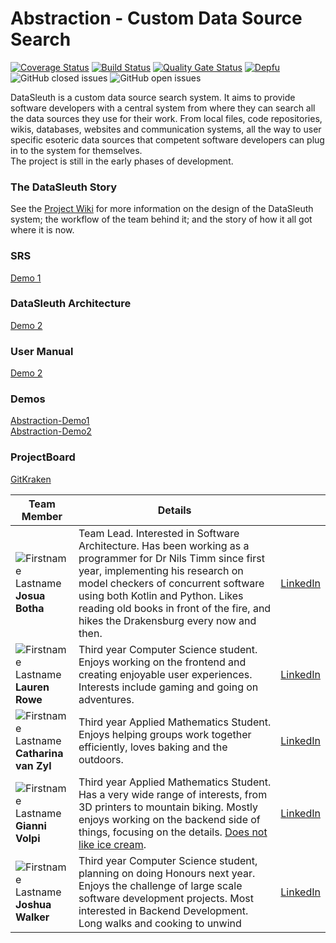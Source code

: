 # Abstraction - Custom Data Source Search

[![Coverage Status](https://coveralls.io/repos/github/COS301-SE-2021/Custom-Data-Source-Search/badge.svg?branch=development)](https://coveralls.io/github/COS301-SE-2021/Custom-Data-Source-Search?branch=development)
[![Build Status](https://travis-ci.com/COS301-SE-2021/Custom-Data-Source-Search.svg?branch=development)](https://travis-ci.com/COS301-SE-2021/Custom-Data-Source-Search)
[![Quality Gate Status](https://sonarcloud.io/api/project_badges/measure?project=COS301-SE-2021_Custom-Data-Source-Search&metric=alert_status)](https://sonarcloud.io/dashboard?id=COS301-SE-2021_Custom-Data-Source-Search)
[![Depfu](https://badges.depfu.com/badges/6e835e46e3121642adf08ae7b26aa0ad/overview.svg)](https://depfu.com/github/COS301-SE-2021/Custom-Data-Source-Search?project_id=27213)
![GitHub closed issues](https://img.shields.io/github/issues-closed-raw/COS301-SE-2021/Custom-Data-Source-Search)
![GitHub open issues](https://img.shields.io/github/issues-raw/COS301-SE-2021/Custom-Data-Source-Search)

DataSleuth is a custom data source search system. It aims to provide software developers 
with a central system from where they can search all the data sources they use for 
their work. From local files, code repositories, wikis, databases, 
websites and communication systems, all the way to user specific esoteric
data sources that competent software developers can plug in to the system for themselves.<br>
The project is still in the early phases of development.

### The DataSleuth Story
See the [Project Wiki](https://github.com/COS301-SE-2021/Custom-Data-Source-Search/wiki/The-DataSleuth-Story) for more information on the design of the DataSleuth system; the workflow of the team behind it; and the story of how it all got where it is now. 

### SRS
[Demo 1](https://www.overleaf.com/project/60b8d575257b726a64a95d6f)

### DataSleuth Architecture
[Demo 2](https://drive.google.com/file/d/158Przv3j789JLmfjDx8aTx9TWKKO5yXt/view?usp=sharing)

### User Manual
[Demo 2](https://drive.google.com/file/d/1FNIe4R1prw5S8LBU3TC2LQrwWTPcDlGN/view?usp=sharing)

### Demos
[Abstraction-Demo1](https://drive.google.com/file/d/1WIq43rK1QcAUI2rphf7WnFq0o-pYTh03/view?usp=sharing) <br>
[Abstraction-Demo2](https://drive.google.com/file/d/1sbplUcJwGkIJPUxpzKIw-NadJCk9BQSa/view?usp=sharing)

### ProjectBoard
[GitKraken](https://www.gitkraken.com/)

| **Team Member**                                                                                                 | **Details**                                                                                                                                                                                                                                                                                                                                                                                                                                                                                   |                                                                      |
|-----------------------------------------------------------------------------------------------------------------|-----------------------------------------------------------------------------------------------------------------------------------------------------------------------------------------------------------------------------------------------------------------------------------------------------------------------------------------------------------------------------------------------------------------------------------------------------------------------------------------------|----------------------------------------------------------------------|
| ![Firstname Lastname](https://i.ibb.co/d0kSPY3/josua-circ.png "Josua Botha") <br/> **Josua Botha** | Team Lead. Interested in Software Architecture. Has been working as a programmer for Dr Nils Timm since first year, implementing his research on model checkers of concurrent software using both Kotlin and Python. Likes reading old books in front of the fire, and hikes the Drakensburg every now and then.  | [LinkedIn](https://www.linkedin.com/in/josua-botha-63417274/)        |
| ![Firstname Lastname](https://i.ibb.co/CPkw44n/lauren-circ.png "Lauren Rowe") <br/> **Lauren Rowe**             | Third year Computer Science student. Enjoys working on the frontend and creating enjoyable user experiences. Interests include gaming and going on adventures.                                                                                                                                            | [LinkedIn](https://www.linkedin.com/in/lauren-rowe-63b15b18b/)       |
| ![Firstname Lastname](https://i.ibb.co/HpJfTy7/marike-circ.png "Catharina van Zyl") <br/> **Catharina van Zyl** | Third year Applied Mathematics Student. Enjoys helping groups work together efficiently, loves baking and the outdoors.                                                                         | [LinkedIn](https://www.linkedin.com/in/catharina-van-zyl-a3286b20b/) |
| ![Firstname Lastname](https://i.ibb.co/9vbJdNY/gianni-circ-rs.png "Gianni Volpi") <br/> **Gianni Volpi**        | Third year Applied Mathematics Student. Has a very wide range of interests, from 3D printers to mountain biking. Mostly enjoys working on the backend side of things, focusing on the details. [Does not like ice cream](https://www.youtube.com/watch?v=dQw4w9WgXcQ).                                                                                                   | [LinkedIn](https://www.linkedin.com/in/gianni-volpi)                 |
| ![Firstname Lastname](https://i.ibb.co/82Ccdzs/josh-circ.png "Joshua Walker") <br/> **Joshua Walker**           | Third year Computer Science student, planning on doing Honours next year. Enjoys the challenge of large scale software development projects. Most interested in Backend Development. Long walks and cooking to unwind                                                                                                                                              | [LinkedIn](https://www.linkedin.com/in/joshua-walker-7b0816208)      |
